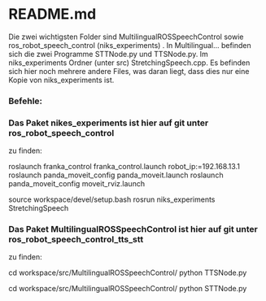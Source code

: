 # README.md

Die zwei wichtigsten Folder sind MultilingualROSSpeechControl sowie ros_robot_speech_control (niks_experiments) . In Multilingual... befinden sich die zwei Programme STTNode.py und TTSNode.py. Im niks_experiments Ordner (unter src) StretchingSpeech.cpp. Es befinden sich hier noch mehrere andere Files, was daran liegt, dass dies nur eine Kopie von niks_experiments ist.

### Befehle:

### Das Paket nikes_experiments ist hier auf git unter ros_robot_speech_control
 zu finden:
 
roslaunch franka_control franka_control.launch robot_ip:=192.168.13.1
roslaunch panda_moveit_config panda_moveit.launch
roslaunch panda_moveit_config moveit_rviz.launch


source workspace/devel/setup.bash
rosrun niks_experiments StretchingSpeech


### Das Paket MultilingualROSSpeechControl ist hier auf git unter ros_robot_speech_control_tts_stt
zu finden:

cd workspace/src/MultilingualROSSpeechControl/
python TTSNode.py

cd workspace/src/MultilingualROSSpeechControl/
python STTNode.py
